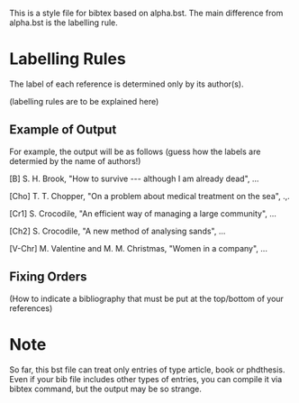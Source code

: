 This is a style file for bibtex based on alpha.bst.
The main difference from alpha.bst is the labelling rule.

Labelling Rules
==================================

The label of each reference is determined only by its author(s).

(labelling rules are to be explained here)

Example of Output
----------------------

For example, the output will be as follows
(guess how the labels are determied by the name of authors!)

 [B]  S. H. Brook, "How to survive --- although I am already dead", ...

 [Cho] T. T. Chopper, "On a problem about medical treatment on the sea", .,.

 [Cr1] S. Crocodile, "An efficient way of managing a large community", ...

 [Ch2] S. Crocodile, "A new method of analysing sands", ...

 [V-Chr]  M. Valentine and M. M. Christmas, "Women in a company", ...


Fixing Orders
----------------------

(How to indicate a bibliography that must be
 put at the top/bottom of your references)


Note
==================================

So far, this bst file can treat only entries of type
    article, book or phdthesis.
Even if your bib file includes other types of entries,
you can compile it via bibtex command, but
the output may be so strange.

